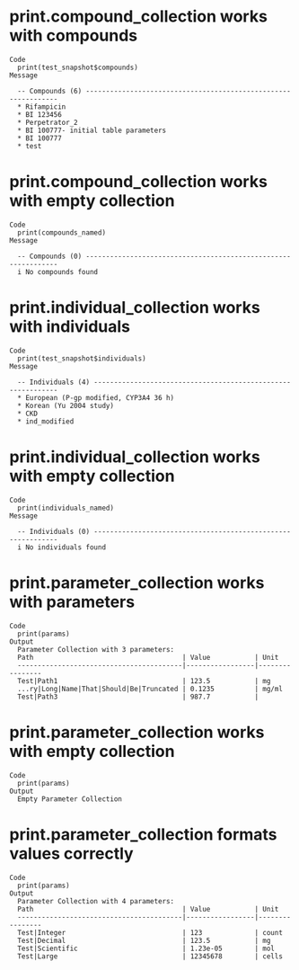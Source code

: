 # print.compound_collection works with compounds

    Code
      print(test_snapshot$compounds)
    Message
      
      -- Compounds (6) ---------------------------------------------------------------
      * Rifampicin
      * BI 123456
      * Perpetrator_2
      * BI 100777- initial table parameters
      * BI 100777
      * test

# print.compound_collection works with empty collection

    Code
      print(compounds_named)
    Message
      
      -- Compounds (0) ---------------------------------------------------------------
      i No compounds found

# print.individual_collection works with individuals

    Code
      print(test_snapshot$individuals)
    Message
      
      -- Individuals (4) -------------------------------------------------------------
      * European (P-gp modified, CYP3A4 36 h)
      * Korean (Yu 2004 study)
      * CKD
      * ind_modified

# print.individual_collection works with empty collection

    Code
      print(individuals_named)
    Message
      
      -- Individuals (0) -------------------------------------------------------------
      i No individuals found

# print.parameter_collection works with parameters

    Code
      print(params)
    Output
      Parameter Collection with 3 parameters:
      Path                                     | Value           | Unit
      -----------------------------------------|-----------------|----------------
      Test|Path1                               | 123.5           | mg
      ...ry|Long|Name|That|Should|Be|Truncated | 0.1235          | mg/ml
      Test|Path3                               | 987.7           | 

# print.parameter_collection works with empty collection

    Code
      print(params)
    Output
      Empty Parameter Collection

# print.parameter_collection formats values correctly

    Code
      print(params)
    Output
      Parameter Collection with 4 parameters:
      Path                                     | Value           | Unit
      -----------------------------------------|-----------------|----------------
      Test|Integer                             | 123             | count
      Test|Decimal                             | 123.5           | mg
      Test|Scientific                          | 1.23e-05        | mol
      Test|Large                               | 12345678        | cells

